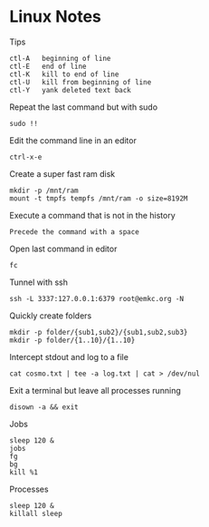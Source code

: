 # Linux Notes

Tips

    ctl-A   beginning of line
    ctl-E   end of line
    ctl-K   kill to end of line
    ctl-U   kill from beginning of line
    ctl-Y   yank deleted text back

Repeat the last command but with sudo

    sudo !!

Edit the command line in an editor

    ctrl-x-e

Create a super fast ram disk

    mkdir -p /mnt/ram
    mount -t tmpfs tempfs /mnt/ram -o size=8192M

Execute a command that is not in the history

    Precede the command with a space

Open last command in editor

    fc

Tunnel with ssh

    ssh -L 3337:127.0.0.1:6379 root@emkc.org -N

Quickly create folders

    mkdir -p folder/{sub1,sub2}/{sub1,sub2,sub3}
    mkdir -p folder/{1..10}/{1..10}

Intercept stdout and log to a file

    cat cosmo.txt | tee -a log.txt | cat > /dev/nul

Exit a terminal but leave all processes running

    disown -a && exit

Jobs

    sleep 120 &
    jobs
    fg
    bg
    kill %1

Processes

    sleep 120 &
    killall sleep
